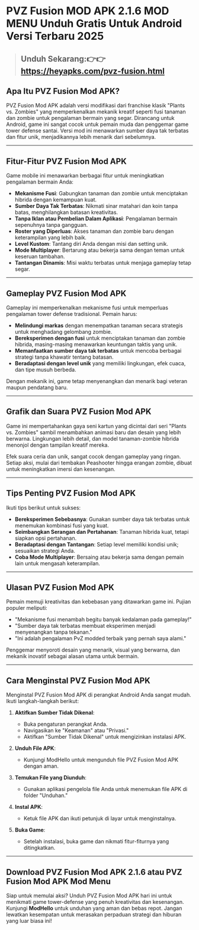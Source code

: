 # PVZ Fusion MOD APK 2.1.6 MOD MENU Unduh Gratis Untuk Android Versi Terbaru 2025

> ## Unduh Sekarang:👉👉 https://heyapks.com/pvz-fusion.html

## Apa Itu PVZ Fusion Mod APK?

PVZ Fusion Mod APK adalah versi modifikasi dari franchise klasik "Plants vs. Zombies" yang memperkenalkan mekanik kreatif seperti fusi tanaman dan zombie untuk pengalaman bermain yang segar. Dirancang untuk Android, game ini sangat cocok untuk pemain muda dan penggemar game tower defense santai. Versi mod ini menawarkan sumber daya tak terbatas dan fitur unik, menjadikannya lebih menarik dari sebelumnya.

---

## Fitur-Fitur PVZ Fusion Mod APK

Game mobile ini menawarkan berbagai fitur untuk meningkatkan pengalaman bermain Anda:

- **Mekanisme Fusi**: Gabungkan tanaman dan zombie untuk menciptakan hibrida dengan kemampuan kuat.
- **Sumber Daya Tak Terbatas**: Nikmati sinar matahari dan koin tanpa batas, menghilangkan batasan kreativitas.
- **Tanpa Iklan atau Pembelian Dalam Aplikasi**: Pengalaman bermain sepenuhnya tanpa gangguan.
- **Roster yang Diperluas**: Akses tanaman dan zombie baru dengan keterampilan yang lebih baik.
- **Level Kustom**: Tantang diri Anda dengan misi dan setting unik.
- **Mode Multiplayer**: Bertarung atau bekerja sama dengan teman untuk keseruan tambahan.
- **Tantangan Dinamis**: Misi waktu terbatas untuk menjaga gameplay tetap segar.

---

## Gameplay PVZ Fusion Mod APK

Gameplay ini memperkenalkan mekanisme fusi untuk memperluas pengalaman tower defense tradisional. Pemain harus:

- **Melindungi markas** dengan menempatkan tanaman secara strategis untuk menghadang gelombang zombie.
- **Bereksperimen dengan fusi** untuk menciptakan tanaman dan zombie hibrida, masing-masing menawarkan keuntungan taktis yang unik.
- **Memanfaatkan sumber daya tak terbatas** untuk mencoba berbagai strategi tanpa khawatir tentang batasan.
- **Beradaptasi dengan level unik** yang memiliki lingkungan, efek cuaca, dan tipe musuh berbeda.

Dengan mekanik ini, game tetap menyenangkan dan menarik bagi veteran maupun pendatang baru.

---

## Grafik dan Suara PVZ Fusion Mod APK

Game ini mempertahankan gaya seni kartun yang dicintai dari seri "Plants vs. Zombies" sambil menambahkan animasi baru dan desain yang lebih berwarna. Lingkungan lebih detail, dan model tanaman-zombie hibrida menonjol dengan tampilan kreatif mereka.

Efek suara ceria dan unik, sangat cocok dengan gameplay yang ringan. Setiap aksi, mulai dari tembakan Peashooter hingga erangan zombie, dibuat untuk meningkatkan imersi dan kesenangan.

---

## Tips Penting PVZ Fusion Mod APK

Ikuti tips berikut untuk sukses:

- **Bereksperimen Sebebasnya**: Gunakan sumber daya tak terbatas untuk menemukan kombinasi fusi yang kuat.
- **Seimbangkan Serangan dan Pertahanan**: Tanaman hibrida kuat, tetapi siapkan opsi pertahanan.
- **Beradaptasi dengan Tantangan**: Setiap level memiliki kondisi unik; sesuaikan strategi Anda.
- **Coba Mode Multiplayer**: Bersaing atau bekerja sama dengan pemain lain untuk mengasah keterampilan.

---

## Ulasan PVZ Fusion Mod APK

Pemain memuji kreativitas dan kebebasan yang ditawarkan game ini. Pujian populer meliputi:

- "Mekanisme fusi menambah begitu banyak kedalaman pada gameplay!"
- "Sumber daya tak terbatas membuat eksperimen menjadi menyenangkan tanpa tekanan."
- "Ini adalah pengalaman PvZ modded terbaik yang pernah saya alami."

Penggemar menyoroti desain yang menarik, visual yang berwarna, dan mekanik inovatif sebagai alasan utama untuk bermain.

---

## Cara Menginstal PVZ Fusion Mod APK

Menginstal PVZ Fusion Mod APK di perangkat Android Anda sangat mudah. Ikuti langkah-langkah berikut:

1. **Aktifkan Sumber Tidak Dikenal**:
   - Buka pengaturan perangkat Anda.
   - Navigasikan ke "Keamanan" atau "Privasi."
   - Aktifkan "Sumber Tidak Dikenal" untuk mengizinkan instalasi APK.

2. **Unduh File APK**:
   - Kunjungi ModHello untuk mengunduh file PVZ Fusion Mod APK dengan aman.

3. **Temukan File yang Diunduh**:
   - Gunakan aplikasi pengelola file Anda untuk menemukan file APK di folder "Unduhan."

4. **Instal APK**:
   - Ketuk file APK dan ikuti petunjuk di layar untuk menginstalnya.

5. **Buka Game**:
   - Setelah instalasi, buka game dan nikmati fitur-fiturnya yang ditingkatkan.

---

## Download PVZ Fusion Mod APK 2.1.6 atau PVZ Fusion Mod APK Mod Menu

Siap untuk memulai aksi? Unduh PVZ Fusion Mod APK hari ini untuk menikmati game tower-defense yang penuh kreativitas dan kesenangan. Kunjungi **ModHello** untuk unduhan yang aman dan bebas repot. Jangan lewatkan kesempatan untuk merasakan perpaduan strategi dan hiburan yang luar biasa ini!

